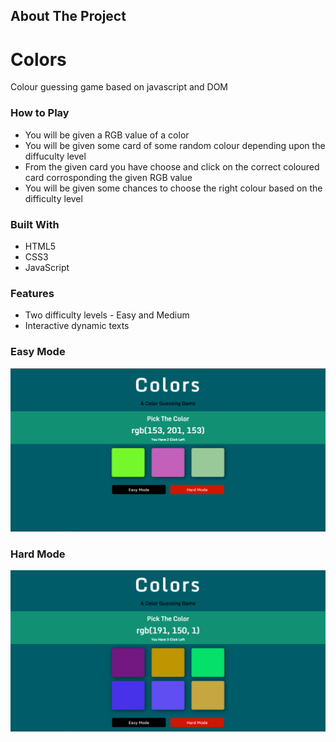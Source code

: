 ## About The Project
# Colors
Colour guessing game based on javascript and DOM

### How to Play
- You will be given a RGB value of a color 
- You will be given some card of some random colour depending upon the diffuculty level
- From the given card you have choose and click on the correct coloured card corrosponding the given RGB value
- You will be given some chances to choose the right colour based on the difficulty level

### Built With

- HTML5
- CSS3
- JavaScript

### Features
- Two difficulty levels - Easy and Medium
- Interactive dynamic texts


### Easy Mode
![guessITpwa](./images/coloreasy.png)


### Hard Mode
![guesit](./images/colorhard.png)

